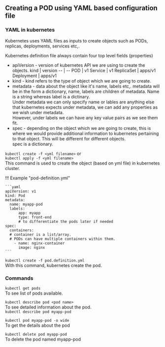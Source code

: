 ## Creating a POD using YAML based configuration file

### YAML in kubernetes

Kubernetes uses YAML files as inputs to create objects such as PODs, replicas, deployments, services etc,.   

Kubernetes definition file always contain four top level fields (properties)
* apiVersion - version of kubernetes API we are using to create the objects.
  kind | version
  -- | --
  POD | v1
  Service | v1
  ReplicaSet | apps/v1
  Deployment | apps/v1
* kind - kind refers to the type of object which we are going to create.
* metadata - data about the object like it's name, labels etc,.
  metadata will be in the form a dictionary, name, labels are children of metadata. Name is a string whereas label is a dictinary.  
  Under metadata we can only specify name or lables are anything else that kubernetes expects under metadata, we can add any properties as we wish under metadata.  
  However, under labels we can have any key value pairs as we see them fit.
* spec - depending on the object which we are going to create, this is where  we would provide additional information to kubernetes pertaining to that object. This will be different for different objects.  
  spec is a dictionary.

`kubectl create -f <yml filename>`   or  
`kubectl apply -f <yml filename>`  
This command is used to create the object (based on yml file) in kubernetes cluster.

!!! Example "pod-definition.yml"

    ```yaml
    apiVersion: v1
    kind: Pod
    metadata: 
      name: myapp-pod
      labels: 
          app: myapp
          type: front-end
          # to differentiate the pods later if needed
    spec:
      containers: 
      # container is a list/array.
      # PODs can have multiple containers within them.
        - name: nginx-container
          image: nginx
    ```
`kubectl create -f pod.definition.yml`  
With this command, kubernetes create the pod.

### Commands

`kubectl get pods`  
To see list of pods available.  

`kubectl describe pod <pod name>`  
To see detailed information about the pod.  
`kubectl describe pod myapp-pod`   

`kubectl pod myapp-pod -o wide`   
To get the details about the pod

`kubectl delete pod myapp-pod`   
To delete the pod named myapp-pod